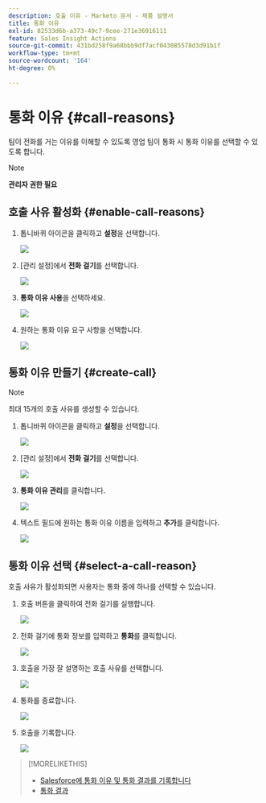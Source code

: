 ```yaml
---
description: 호출 이유 - Marketo 문서 - 제품 설명서
title: 통화 이유
exl-id: 82533d6b-a373-49c7-9cee-271e36916111
feature: Sales Insight Actions
source-git-commit: 431bd258f9a68bbb9df7acf043085578d3d91b1f
workflow-type: tm+mt
source-wordcount: '164'
ht-degree: 0%

---
```


# 통화 이유 {#call-reasons}

팀이 전화를 거는 이유를 이해할 수 있도록 영업 팀이 통화 시 통화 이유를 선택할 수 있도록 합니다.

>[!NOTE]
>
>**관리자 권한 필요**

## 호출 사유 활성화 {#enable-call-reasons}

1. 톱니바퀴 아이콘을 클릭하고 **설정**&#x200B;을 선택합니다.

   ![](assets/call-reasons-1.png)

1. [관리 설정]에서 **전화 걸기**&#x200B;를 선택합니다.

   ![](assets/call-reasons-2.png)

1. **통화 이유 사용**&#x200B;을 선택하세요.

   ![](assets/call-reasons-3.png)

1. 원하는 통화 이유 요구 사항을 선택합니다.

   ![](assets/call-reasons-4.png)

## 통화 이유 만들기 {#create-call}

>[!NOTE]
>
>최대 15개의 호출 사유를 생성할 수 있습니다.

1. 톱니바퀴 아이콘을 클릭하고 **설정**&#x200B;을 선택합니다.

   ![](assets/call-reasons-5.png)

1. [관리 설정]에서 **전화 걸기**&#x200B;를 선택합니다.

   ![](assets/call-reasons-6.png)

1. **통화 이유 관리**&#x200B;를 클릭합니다.

   ![](assets/call-reasons-7.png)

1. 텍스트 필드에 원하는 통화 이유 이름을 입력하고 **추가**&#x200B;를 클릭합니다.

   ![](assets/call-reasons-8.png)

## 통화 이유 선택 {#select-a-call-reason}

호출 사유가 활성화되면 사용자는 통화 중에 하나를 선택할 수 있습니다.

1. 호출 버튼을 클릭하여 전화 걸기를 실행합니다.

   ![](assets/call-reasons-9.png)

1. 전화 걸기에 통화 정보를 입력하고 **통화**&#x200B;를 클릭합니다.

   ![](assets/call-reasons-10.png)

1. 호출을 가장 잘 설명하는 호출 사유를 선택합니다.

   ![](assets/call-reasons-11.png)

1. 통화를 종료합니다.

   ![](assets/call-reasons-12.png)

1. 호출을 기록합니다.

   ![](assets/call-reasons-13.png)

>[!MORELIKETHIS]
>
>* [Salesforce에 통화 이유 및 통화 결과를 기록합니다](/help/marketo/product-docs/marketo-sales-insight/actions/phone/log-call-reasons-and-call-outcomes-to-salesforce.md)
>* [통화 결과](/help/marketo/product-docs/marketo-sales-insight/actions/phone/call-outcomes.md)

